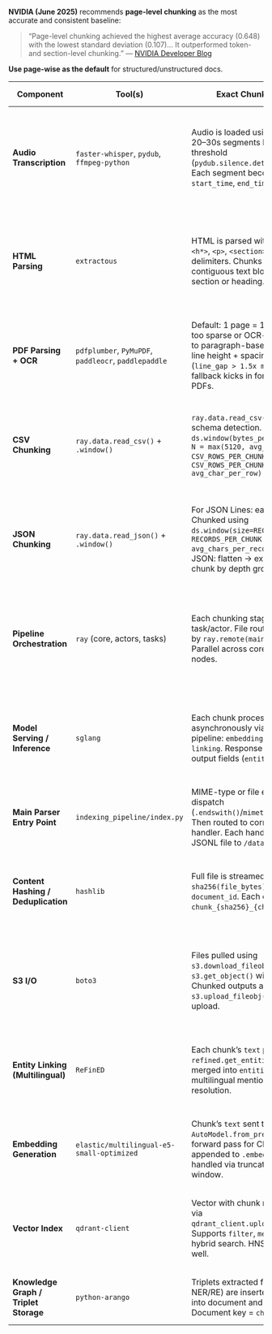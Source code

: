 **NVIDIA (June 2025)** recommends **page-level chunking** as the most accurate and consistent baseline:

> “Page-level chunking achieved the highest average accuracy (0.648) with the lowest standard deviation (0.107)... It outperformed token- and section-level chunking.”
> — [NVIDIA Developer Blog](https://developer.nvidia.com/blog/finding-the-best-chunking-strategy-for-accurate-ai-responses/?utm_source=chatgpt.com)

**Use page-wise as the default** for structured/unstructured docs.


| **Component**                         | **Tool(s)**                                          | **Exact Chunking Strategy**                                                                                                                                                                                           | **Why Chosen for Scalability**                                                                                                    |
| ------------------------------------- | ---------------------------------------------------- | --------------------------------------------------------------------------------------------------------------------------------------------------------------------------------------------------------------------- | --------------------------------------------------------------------------------------------------------------------------------- |
| **Audio Transcription**               | `faster-whisper`, `pydub`, `ffmpeg-python`           | Audio is loaded using `pydub`; sliced into 20–30s segments based on silence threshold (`pydub.silence.detect_nonsilent`). Each segment becomes a chunk with `start_time`, `end_time`.                                 | `faster-whisper` (CTranslate2) enables real-time CPU/GPU inference. `ffmpeg` ensures format compatibility and slicing efficiency. |
| **HTML Parsing**                      | `extractous`                                         | HTML is parsed with `BeautifulSoup`; `<h*>`, `<p>`, `<section>` are treated as delimiters. Chunks are formed from contiguous text blocks under the same section or heading.                                           | Lightweight, preserves HTML hierarchy; chunking respects semantic structure for retrieval alignment.                              |
| **PDF Parsing + OCR**                 | `pdfplumber`, `PyMuPDF`, `paddleocr`, `paddlepaddle` | Default: 1 page = 1 chunk. If page is too sparse or OCR-detected, fallback to paragraph-based chunking using line height + spacing heuristics (`line_gap > 1.5x median`). OCR fallback kicks in for image-heavy PDFs. | Multilingual, layout-aware, reliable fallback. All parsing piped through unified structure into Ray pipelines.                    |
| **CSV Chunking**                      | `ray.data.read_csv()` + `.window()`                  | `ray.data.read_csv(path)` → auto schema detection. Chunked using: `ds.window(bytes_per_window=N)` where `N = max(5120, avg_row_len * CSV_ROWS_PER_CHUNK)`. `CSV_ROWS_PER_CHUNK = ceil(2048 / avg_char_per_row)`       | Windowed loading avoids memory spikes. Scales across files and cores. Streaming support for massive CSVs.                         |
| **JSON Chunking**                     | `ray.data.read_json()` + `.window()`                 | For JSON Lines: each line = record. Chunked using `ds.window(size=RECORDS_PER_CHUNK)`. `RECORDS_PER_CHUNK = ceil(4096 / avg_chars_per_record)`. For nested JSON: flatten → explode arrays → chunk by depth grouping.  | Handles deeply nested JSON using recursive flattening. Dynamically adapts to record size and depth.                               |
| **Pipeline Orchestration**            | `ray` (core, actors, tasks)                          | Each chunking stage is a Ray task/actor. File routing logic handled by `ray.remote(main_dispatcher)`. Parallel across cores or Ray cluster nodes.                                                                     | Ray enables both local & distributed mode. Shared object store improves I/O and communication between stages.                     |
| **Model Serving / Inference**         | `sglang`                                             | Each chunk processed asynchronously via batched inference pipeline: `embedding`, `reranking`, `entity linking`. Response includes latency + output fields (`entities`, `triplets`).                                   | Multi-model engine. Supports CPU inference or GPU fallback. Token streaming for long chunk tolerance.                             |
| **Main Parser Entry Point**           | `indexing_pipeline/index.py`                         | MIME-type or file extension–based dispatch (`.endswith()`/`mimetypes.guess_type()`). Then routed to correct chunking handler. Each handler outputs a JSONL file to `/data/chunked/`.                                  | Modular dispatch layer. Easy to extend with new handlers (e.g., `.xml`, `.epub`).                                                 |
| **Content Hashing / Deduplication**   | `hashlib`                                            | Full file is streamed → `sha256(file_bytes)` becomes `document_id`. Each chunk ID is `chunk_{sha256}_{chunk_index}`.                                                                                                  | SHA256 ensures uniqueness and stability. Streaming hash avoids full memory load.                                                  |
| **S3 I/O**                            | `boto3`                                              | Files pulled using `s3.download_fileobj()` or `s3.get_object()` with stream buffer. Chunked outputs are written using `s3.upload_fileobj()` or multipart upload.                                                      | Supports large files and secure IAM-backed access. Built-in retry, error handling, multipart upload.                              |
| **Entity Linking (Multilingual)**     | `ReFinED`                                            | Each chunk’s `text` passed to `refined.get_entities(text)`. Output merged into `entities[]`. Handles multilingual mentions and coref resolution.                                                                      | High performance on CPU/GPU, fast and light, multilingual disambiguation works across >9 languages.                               |
| **Embedding Generation**              | `elastic/multilingual-e5-small-optimized`            | Chunk’s `text` sent to `AutoModel.from_pretrained(...)` → forward pass for CLS token → vector appended to `.embedding`. Token limit handled via truncation or sliding window.                                         | High performance, distilled architecture. Efficient at production scale.                                                          |
| **Vector Index**                      | `qdrant-client`                                      | Vector with chunk metadata inserted via `qdrant_client.upload_collections()`. Supports `filter`, `metadata`, `payload` for hybrid search. HNSW handles scale well.                                                    | Fast ANN search, persistent, supports metadata filtering. Easy to shard by file/doc/tenant.                                       |
| **Knowledge Graph / Triplet Storage** | `python-arango`                                      | Triplets extracted from chunk (via NER/RE) are inserted as AQL `UPSERT` into document and edge collections. Document key = `chunk_id`.                                                                                | ACID + graph model in one. Good for hybrid KB + RAG backends.                                                                     |
